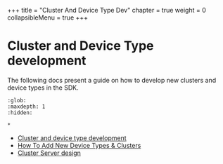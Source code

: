 +++
title = "Cluster And Device Type Dev"
chapter = true
weight = 0
collapsibleMenu = true
+++

# Cluster and Device Type development

The following docs present a guide on how to develop new clusters and device
types in the SDK.

```{toctree}
:glob:
:maxdepth: 1
:hidden:

*

```

-   [Cluster and device type development](./cluster_and_device_type_dev.md)
-   [How To Add New Device Types & Clusters](./how_to_add_new_dts_and_clusters.md)
-   [Cluster Server design](./unit_testing_clusters.md)
